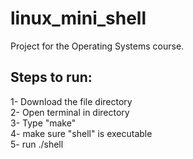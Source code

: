 # linux_mini_shell

Project for the Operating Systems course.

## Steps to run:

1- Download the file directory \
2- Open terminal in directory\
3- Type "make"\
4- make sure "shell" is executable\
5- run ./shell
